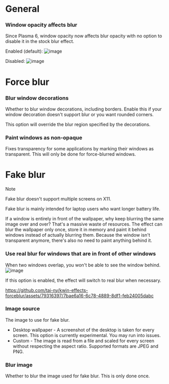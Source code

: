 # General
### Window opacity affects blur
Since Plasma 6, window opacity now affects blur opacity with no option to disable it in the stock blur effect.

Enabled (default):
![image](https://github.com/taj-ny/kwin-effects-forceblur/assets/79316397/525a3611-62f0-4c7e-b01c-253a05cbd3ca)

Disabled:
![image](https://github.com/taj-ny/kwin-effects-forceblur/assets/79316397/b4f35a24-e288-4c51-9707-494942abdaa0)

# Force blur
### Blur window decorations
Whether to blur window decorations, including borders. Enable this if your window decoration doesn't support blur or you want rounded corners.

This option will override the blur region specified by the decorations.

### Paint windows as non-opaque
Fixes transparency for some applications by marking their windows as transparent. This will only be done for force-blurred windows.

# Fake blur
> [!NOTE]  
> Fake blur doesn't support multiple screens on X11.

Fake blur is mainly intended for laptop users who want longer battery life.

If a window is entirely in front of the wallpaper, why keep blurring the same image over and over? That's a massive waste of resources.
The effect can blur the wallpaper only once, store it in memory and paint it behind windows instead of actually blurring them.
Because the window isn't transparent anymore, there's also no need to paint anything behind it.

### Use real blur for windows that are in front of other windows
When two windows overlap, you won't be able to see the window behind.
![image](https://github.com/taj-ny/kwin-effects-forceblur/assets/79316397/e581b5c1-7b2c-41c4-b180-4da5306747e1)

If this option is enabled, the effect will switch to real blur when necessary.

https://github.com/taj-ny/kwin-effects-forceblur/assets/79316397/7bae6a16-6c78-4889-8df1-feb24005dabc

### Image source
The image to use for fake blur.

- Desktop wallpaper - A screenshot of the desktop is taken for every screen. This option is currently experimental. You may run into issues.
- Custom - The image is read from a file and scaled for every screen without respecting the aspect ratio. Supported formats are JPEG and PNG.

### Blur image
Whether to blur the image used for fake blur. This is only done once.
